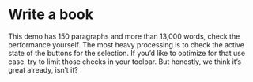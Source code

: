 # Write a book

This demo has 150 paragraphs and more than 13,000 words, check the performance yourself. The most heavy processing is to check the active state of the buttons for the selection. If you’d like to optimize for that use case, try to limit those checks in your toolbar. But honestly, we think it’s great already, isn’t it?

<demo name="Examples/Book" highlight="" />
